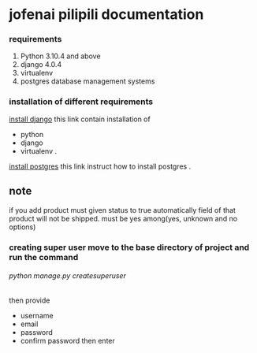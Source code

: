 # jofenai pilipili documentation
### requirements
1. Python 3.10.4 and above 
2. django 4.0.4
3. virtualenv
3. postgres database management systems

### installation of different requirements
[install django](https://docs.djangoproject.com/en/4.1/intro/install/) this link contain installation of
* python
* django
* virtualenv
.

[install postgres](https://www.postgresqltutorial.com/postgresql-getting-started/install-postgresql/) this link instruct how to install postgres
.

## note
if you add product must given status to true automatically field of that product will not be shipped.
must be yes among(yes, unknown and no options)


### creating super user move to the base directory of project and run the command
###### python manage.py createsuperuser 
then provide
* username
* email
* password
* confirm password then enter

